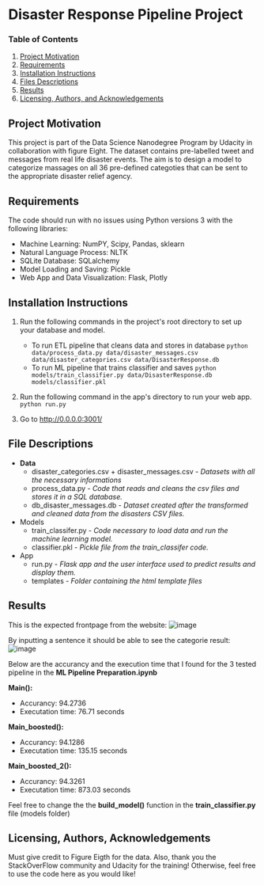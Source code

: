 # Disaster Response Pipeline Project

### Table of Contents

1. [Project Motivation](#motivation)
2. [Requirements](#requirements)
3. [Installation Instructions](#installation)
4. [Files Descriptions](#files)
5. [Results](#results)
6. [Licensing, Authors, and Acknowledgements](#licensing)

## Project Motivation<a name="motivation"></a>

This project is part of the Data Science Nanodegree Program by Udacity in collaboration with figure Eight. The dataset contains pre-labelled tweet and messages from real life disaster events. The aim is to design a model to categorize massages on all 36 pre-defined categoties that can be sent to the appropriate disaster relief agency.

## Requirements <a name="requirements"></a>

The code should run with no issues using Python versions 3 with the following libraries: 
  - Machine Learning: NumPY, Scipy, Pandas, sklearn
  - Natural Language Process: NLTK
  - SQLite Database: SQLalchemy
  - Model Loading and Saving: Pickle
  - Web App and Data Visualization: Flask, Plotly

## Installation Instructions <a name="installation"></a>

1. Run the following commands in the project's root directory to set up your database and model.

    - To run ETL pipeline that cleans data and stores in database
        `python data/process_data.py data/disaster_messages.csv data/disaster_categories.csv data/DisasterResponse.db`
    - To run ML pipeline that trains classifier and saves
        `python models/train_classifier.py data/DisasterResponse.db models/classifier.pkl`

2. Run the following command in the app's directory to run your web app.
    `python run.py`

3. Go to http://0.0.0.0:3001/

## File Descriptions <a name="files"></a>

- **Data**
  - disaster_categories.csv + disaster_messages.csv - *Datasets with all the necessary informations*
  - process_data.py - *Code that reads and cleans the csv files and stores it in a SQL database.*
  - db_disaster_messages.db - *Dataset created after the transformed and cleaned data from the disasters CSV files.*
- Models
  - train_classifer.py - *Code necessary to load data and run the machine learning model.*
  - classifier.pkl - *Pickle file from the train_classifer code.*
- App
  - run.py - *Flask app and the user interface used to predict results and display them.*
  - templates - *Folder containing the html template files*

## Results <a name="results"></a>

This is the expected frontpage from the website:
![image](https://user-images.githubusercontent.com/77889112/111043904-13c07080-8424-11eb-80c1-33c76344a1f9.png)

By inputting a sentence it should be able to see the categorie result:
![image](https://user-images.githubusercontent.com/77889112/111043899-0c996280-8424-11eb-9db6-7333ffdac071.png)

Below are the accurancy and the execution time that I found for the 3 tested pipeline in the **ML Pipeline Preparation.ipynb**

**Main():**
- Accurancy: 94.2736
- Executation time: 76.71 seconds

**Main_boosted():**
- Accurancy: 94.1286
- Executation time: 135.15 seconds

**Main_boosted_2():**
- Accurancy: 94.3261
- Executation time: 873.03 seconds

Feel free to change the the **build_model()** function in the **train_classifier.py** file (models folder)

## Licensing, Authors, Acknowledgements<a name="licensing"></a>

Must give credit to Figure Eigth for the data. Also, thank you the StackOverFlow community and Udacity  for the training! Otherwise, feel free to use the code here as you would like! 
